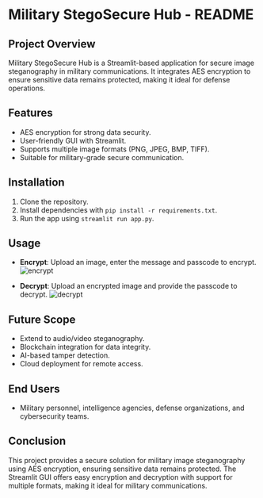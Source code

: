 # Military StegoSecure Hub - README

## Project Overview
Military StegoSecure Hub is a Streamlit-based application for secure image steganography in military communications. It integrates AES encryption to ensure sensitive data remains protected, making it ideal for defense operations.

## Features
- AES encryption for strong data security.
- User-friendly GUI with Streamlit.
- Supports multiple image formats (PNG, JPEG, BMP, TIFF).
- Suitable for military-grade secure communication.

## Installation
1. Clone the repository.
2. Install dependencies with `pip install -r requirements.txt`.
3. Run the app using `streamlit run app.py`.

## Usage
- **Encrypt**: Upload an image, enter the message and passcode to encrypt.
  ![encrypt](https://github.com/user-attachments/assets/6c79feb3-37ed-4e26-b34b-a2a7db7cf19c)
  
- **Decrypt**: Upload an encrypted image and provide the passcode to decrypt.
  ![decrypt](https://github.com/user-attachments/assets/1576b0ac-ae6b-4961-9892-591b4c8c1e71)

## Future Scope
- Extend to audio/video steganography.
- Blockchain integration for data integrity.
- AI-based tamper detection.
- Cloud deployment for remote access.

## End Users
- Military personnel, intelligence agencies, defense organizations, and cybersecurity teams.

## Conclusion
This project provides a secure solution for military image steganography using AES encryption, ensuring sensitive data remains protected. The Streamlit GUI offers easy encryption and decryption with support for multiple formats, making it ideal for military communications.

